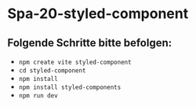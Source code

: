 # Spa-20-styled-component

## Folgende Schritte bitte befolgen:

- `npm create vite styled-component`
- `cd styled-component`
- `npm install`
- `npm install styled-components`
- `npm run dev`
